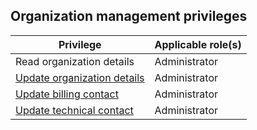 ## Organization management privileges

| Privilege | Applicable role(s) |
|---|---|
| Read organization details | Administrator |
| [Update organization details](/docs/cloud/cloud-org/cloud-org-address) | Administrator |
| [Update billing contact](/docs/cloud/cloud-org/cloud-org-update-billing) | Administrator |
| [Update technical contact](/docs/cloud/cloud-org/cloud-org-update-tech-contact) | Administrator |
